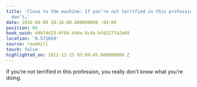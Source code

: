 ```yaml
---
title: 'Close to the machine: If you’re not terrified in this profession, you really
  don’t…'
date: 2016-04-09 18:16:00.600000000 -04:00
position: 65
book_uuid: d4bf4d23-0f84-446e-8c0a-bfd227fa2a69
location: '0.571659'
source: readmill
touch: false
highlighted_on: 2012-12-25 03:09:45.000000000 Z
---
```


If you’re not terrified in this profession, you really don’t know what you’re doing.